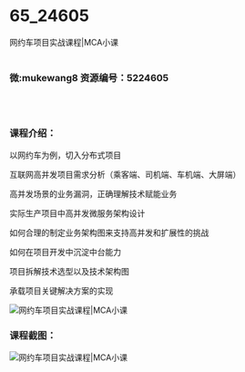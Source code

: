# 65_24605
网约车项目实战课程|MCA小课
<br/></br>
<h3>微:mukewang8 资源编号：5224605</h3>
<br/></br>
<h3>课程介绍：</h3>
<p>以网约车为例，切入分布式项目</p>
<p>互联网高并发项目需求分析（乘客端、司机端、车机端、大屏端）</p>
<p>高并发场景的业务漏洞，正确理解技术赋能业务</p>
<p>实际生产项目中高并发微服务架构设计</p>
<p>如何合理的制定业务架构图来支持高并发和扩展性的挑战</p>
<p>如何在项目开发中沉淀中台能力</p>
<p>项目拆解技术选型以及技术架构图</p>
<p>承载项目关键解决方案的实现</p>
<p><img src="https://www.ko996.com/wp-content/uploads/img/2022/06/1-27.png" alt="网约车项目实战课程|MCA小课"></p>
<div class="info-desc">
<h3>课程截图：</h3>
<p><img src="https://www.ko996.com/wp-content/uploads/img/2022/06/2-23.png" alt="网约车项目实战课程|MCA小课"></p>


			
</div>
